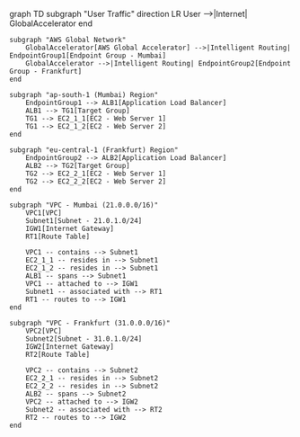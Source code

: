 graph TD
    subgraph "User Traffic"
        direction LR
        User -->|Internet| GlobalAccelerator
    end

    subgraph "AWS Global Network"
        GlobalAccelerator[AWS Global Accelerator] -->|Intelligent Routing| EndpointGroup1[Endpoint Group - Mumbai]
        GlobalAccelerator -->|Intelligent Routing| EndpointGroup2[Endpoint Group - Frankfurt]
    end

    subgraph "ap-south-1 (Mumbai) Region"
        EndpointGroup1 --> ALB1[Application Load Balancer]
        ALB1 --> TG1[Target Group]
        TG1 --> EC2_1_1[EC2 - Web Server 1]
        TG1 --> EC2_1_2[EC2 - Web Server 2]
    end

    subgraph "eu-central-1 (Frankfurt) Region"
        EndpointGroup2 --> ALB2[Application Load Balancer]
        ALB2 --> TG2[Target Group]
        TG2 --> EC2_2_1[EC2 - Web Server 1]
        TG2 --> EC2_2_2[EC2 - Web Server 2]
    end

    subgraph "VPC - Mumbai (21.0.0.0/16)"
        VPC1[VPC]
        Subnet1[Subnet - 21.0.1.0/24]
        IGW1[Internet Gateway]
        RT1[Route Table]

        VPC1 -- contains --> Subnet1
        EC2_1_1 -- resides in --> Subnet1
        EC2_1_2 -- resides in --> Subnet1
        ALB1 -- spans --> Subnet1
        VPC1 -- attached to --> IGW1
        Subnet1 -- associated with --> RT1
        RT1 -- routes to --> IGW1
    end

    subgraph "VPC - Frankfurt (31.0.0.0/16)"
        VPC2[VPC]
        Subnet2[Subnet - 31.0.1.0/24]
        IGW2[Internet Gateway]
        RT2[Route Table]

        VPC2 -- contains --> Subnet2
        EC2_2_1 -- resides in --> Subnet2
        EC2_2_2 -- resides in --> Subnet2
        ALB2 -- spans --> Subnet2
        VPC2 -- attached to --> IGW2
        Subnet2 -- associated with --> RT2
        RT2 -- routes to --> IGW2
    end